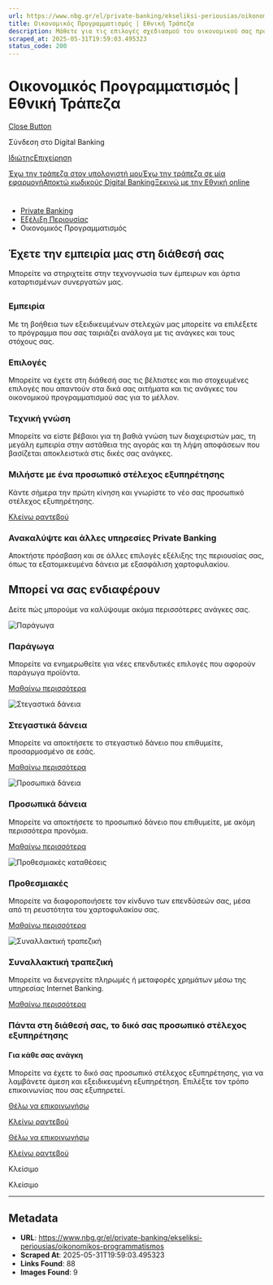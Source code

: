 ```yaml
---
url: https://www.nbg.gr/el/private-banking/ekseliksi-periousias/oikonomikos-programmatismos
title: Οικονομικός Προγραμματισμός | Εθνική Τράπεζα
description: Μάθετε για τις επιλογές σχεδιασμού του οικονομικού σας προγραμματισμού στα πλαίσια του Private Banking. Μπείτε στο site της Εθνικής Τράπεζας για περισσότερα!
scraped_at: 2025-05-31T19:59:03.495323
status_code: 200
---
```


# Οικονομικός Προγραμματισμός | Εθνική Τράπεζα

[Close Button](#)

Σύνδεση στο Digital Banking

[Ιδιώτης](https://ibank.nbg.gr/web/?loginType=retail)[Επιχείρηση](https://ibank.nbg.gr/web/?loginType=corporate)

[Έχω την τράπεζα στον υπολογιστή μου](/el/idiwtes/kathimerines-sunallages/digital-banking/internet-banking)[Έχω την τράπεζα σε μία εφαρμογή](/el/idiwtes/kathimerines-sunallages/digital-banking/mobile-banking)[Αποκτώ κωδικούς Digital Banking](/el/idiwtes/kathimerines-sunallages/digital-banking/dunatotites-internet-mobile-banking/ekdosi-kwdikwn-digital-banking)[Ξεκινώ με την Εθνική online](/el/idiwtes/kathimerines-sunallages/digital-banking/ksekiniste-me-thn-ethniki-online)

# 

  * [Private Banking](/el/private-banking)
  * [Εξέλιξη Περιουσίας](/el/private-banking/ekseliksi-periousias)
  * Οικονομικός Προγραμματισμός 

## Έχετε την εμπειρία μας στη διάθεσή σας

Μπορείτε να στηριχτείτε στην τεχνογνωσία των έμπειρων και άρτια καταρτισμένων συνεργατών μας.

## 

### Εμπειρία

Με τη βοήθεια των εξειδικευμένων στελεχών μας μπορείτε να επιλέξετε το πρόγραμμα που σας ταιριάζει ανάλογα με τις ανάγκες και τους στόχους σας.

### Επιλογές

Μπορείτε να έχετε στη διάθεσή σας τις βέλτιστες και πιο στοχευμένες επιλογές που απαντούν στα δικά σας αιτήματα και τις ανάγκες του οικονομικού προγραμματισμού σας για το μέλλον.

### Τεχνική γνώση

Μπορείτε να είστε βέβαιοι για τη βαθιά γνώση των διαχειριστών μας, τη μεγάλη εμπειρία στην αστάθεια της αγοράς και τη λήψη αποφάσεων που βασίζεται αποκλειστικά στις δικές σας ανάγκες.

### Μιλήστε με ένα προσωπικό στέλεχος εξυπηρέτησης

Κάντε σήμερα την πρώτη κίνηση και γνωρίστε το νέο σας προσωπικό στέλεχος εξυπηρέτησης.

[ Κλείνω ραντεβού](/el/private-banking/proswpiko-stelegxos-eksuphrethshs)

### Ανακαλύψτε και άλλες υπηρεσίες Private Banking

Αποκτήστε πρόσβαση και σε άλλες επιλογές εξέλιξης της περιουσίας σας, όπως τα εξατομικευμένα δάνεια με εξασφάλιση χαρτοφυλακίου.

[ ](#)

## Μπορεί να σας ενδιαφέρουν

Δείτε πώς μπορούμε να καλύψουμε ακόμα περισσότερες ανάγκες σας.

![Παράγωγα](https://www.nbg.gr/-/jssmedia/Images/private-banking/ependutikes-eukairies/paragwga/EpendytikesEpilogesParagogaEidikouTypouProiontaCard800x480.jpg?rev=3a260a4e818b4620a63eb4362cf8eb5f)

### Παράγωγα

Μπορείτε να ενημερωθείτε για νέες επενδυτικές επιλογές που αφορούν παράγωγα προϊόντα.

[Μαθαίνω περισσότερα](/el/private-banking/ependutikes-eukairies/paragwga "Μαθαίνω περισσότερα")

![Στεγαστικά δάνεια](https://www.nbg.gr/-/jssmedia/Images/private-banking/trapezikes-luseis/stegastika-daneia/GettyImages-1146103884-PrivateBanking-TrapezikesLyseis-StegastikaDaneia-Card-800x480.jpg?rev=1f70b122ab844e72b6b8ce495279c2b3)

### Στεγαστικά δάνεια

Μπορείτε να αποκτήσετε το στεγαστικό δάνειο που επιθυμείτε, προσαρμοσμένο σε εσάς.

[Μαθαίνω περισσότερα](/el/private-banking/trapezikes-luseis/stegastika-daneia "Μαθαίνω περισσότερα")

![Προσωπικά δάνεια](https://www.nbg.gr/-/jssmedia/Images/private-banking/trapezikes-luseis/proswpika-daneia/pg600-iStock-1135762606--Trapezikes_lyseis-proswpika-daneiaCard-800x480.png?rev=29aca381500c4883b19de4575fe1a616)

### Προσωπικά δάνεια

Μπορείτε να αποκτήσετε το προσωπικό δάνειο που επιθυμείτε, με ακόμη περισσότερα προνόμια.

[Μαθαίνω περισσότερα](/el/private-banking/trapezikes-luseis/proswpika-daneia "Μαθαίνω περισσότερα")

![Προθεσμιακές καταθέσεις](https://www.nbg.gr/-/jssmedia/Images/private-banking/trapezikes-luseis/prothesmiakes-katatheseis/pg598-iStock-1182823932-Trapezikes_lyseisprothesmiakes-katatheseisCard-800x480.jpg?rev=-1)

### Προθεσμιακές

Μπορείτε να διαφοροποιήσετε τον κίνδυνο των επενδύσεών σας, μέσα από τη ρευστότητα του χαρτοφυλακίου σας.

[Μαθαίνω περισσότερα](/el/private-banking/trapezikes-luseis/prothesmiakes-katatheseis "Μαθαίνω περισσότερα")

![Συναλλακτική τραπεζική](https://www.nbg.gr/-/jssmedia/Images/private-banking/trapezikes-luseis/plirwmes-metafora-xrimatwn-mesw-internet-banking/GettyImages-485402277-PrivateBanking-TrapezikesLyseis-SynallaktikiTrapeziki-Card-800x480.jpg?rev=-1)

### Συναλλακτική τραπεζική

Μπορείτε να διενεργείτε πληρωμές ή μεταφορές χρημάτων μέσω της υπηρεσίας Internet Banking.

[Μαθαίνω περισσότερα](/el/private-banking/trapezikes-luseis/plirwmes-metafora-xrimatwn-mesw-internet-banking "Μαθαίνω περισσότερα")

### Πάντα στη διάθεσή σας, το δικό σας προσωπικό στέλεχος εξυπηρέτησης

#### Για κάθε σας ανάγκη

Μπορείτε να έχετε το δικό σας προσωπικό στέλεχος εξυπηρέτησης, για να λαμβάνετε άμεση και εξειδικευμένη εξυπηρέτηση. Επιλέξτε τον τρόπο επικοινωνίας που σας εξυπηρετεί.  

[Θέλω να επικοινωνήσω](/el/footer/epikoinwnia)

[ Κλείνω ραντεβού ](#)

[Θέλω να επικοινωνήσω](/el/footer/epikoinwnia)

[ Κλείνω ραντεβού ](#)

Κλείσιμο

Κλείσιμο

---

## Metadata

- **URL**: https://www.nbg.gr/el/private-banking/ekseliksi-periousias/oikonomikos-programmatismos
- **Scraped At**: 2025-05-31T19:59:03.495323
- **Links Found**: 88
- **Images Found**: 9
